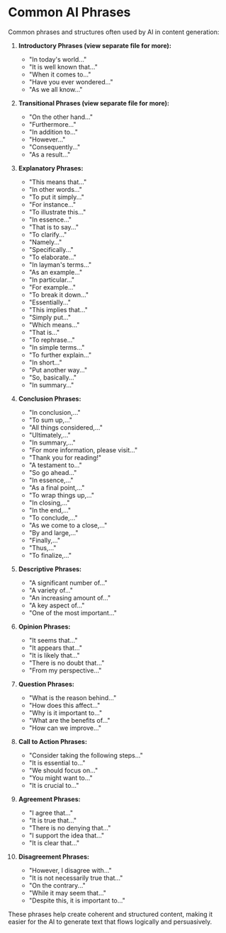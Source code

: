 # Common AI Phrases

Common phrases and structures often used by AI in content generation:

1. **Introductory Phrases (view separate file for more):**
   - "In today's world..."
   - "It is well known that..."
   - "When it comes to..."
   - "Have you ever wondered..."
   - "As we all know..."

2. **Transitional Phrases (view separate file for more):**
   - "On the other hand..."
   - "Furthermore..."
   - "In addition to..."
   - "However..."
   - "Consequently..."
   - "As a result..."

3. **Explanatory Phrases:**
   - "This means that..."
   - "In other words..."
   - "To put it simply..."
   - "For instance..."
   - "To illustrate this..."
   - "In essence..."
   - "That is to say..."
   - "To clarify..."
   - "Namely..."
   - "Specifically..."
   - "To elaborate..."
   - "In layman's terms..."
   - "As an example..."
   - "In particular..."
   - "For example..."
   - "To break it down..."
   - "Essentially..."
   - "This implies that..."
   - "Simply put..."
   - "Which means..."
   - "That is..."
   - "To rephrase..."
   - "In simple terms..."
   - "To further explain..."
   - "In short..."
   - "Put another way..."
   - "So, basically..."
   - "In summary..."

4. **Conclusion Phrases:**
   - "In conclusion,…"
   - "To sum up,…"
   - "All things considered,…"
   - "Ultimately,…"
   - "In summary,…"
   - "For more information, please visit…"
   - "Thank you for reading!"
   - "A testament to…"
   - "So go ahead…"
   - "In essence,…"
   - "As a final point,…"
   - "To wrap things up,…"
   - "In closing,…"
   - "In the end,…"
   - "To conclude,…"
   - "As we come to a close,…"
   - "By and large,…"
   - "Finally,…"
   - "Thus,…"
   - "To finalize,…"

5. **Descriptive Phrases:**
   - "A significant number of..."
   - "A variety of..."
   - "An increasing amount of..."
   - "A key aspect of..."
   - "One of the most important..."

6. **Opinion Phrases:**
   - "It seems that..."
   - "It appears that..."
   - "It is likely that..."
   - "There is no doubt that..."
   - "From my perspective..."

7. **Question Phrases:**
   - "What is the reason behind..."
   - "How does this affect..."
   - "Why is it important to..."
   - "What are the benefits of..."
   - "How can we improve..."

8. **Call to Action Phrases:**
   - "Consider taking the following steps..."
   - "It is essential to..."
   - "We should focus on..."
   - "You might want to..."
   - "It is crucial to..."

9. **Agreement Phrases:**
   - "I agree that..."
   - "It is true that..."
   - "There is no denying that..."
   - "I support the idea that..."
   - "It is clear that..."

10. **Disagreement Phrases:**
    - "However, I disagree with..."
    - "It is not necessarily true that..."
    - "On the contrary..."
    - "While it may seem that..."
    - "Despite this, it is important to..."

These phrases help create coherent and structured content, making it easier for the AI to generate text that flows logically and persuasively.
